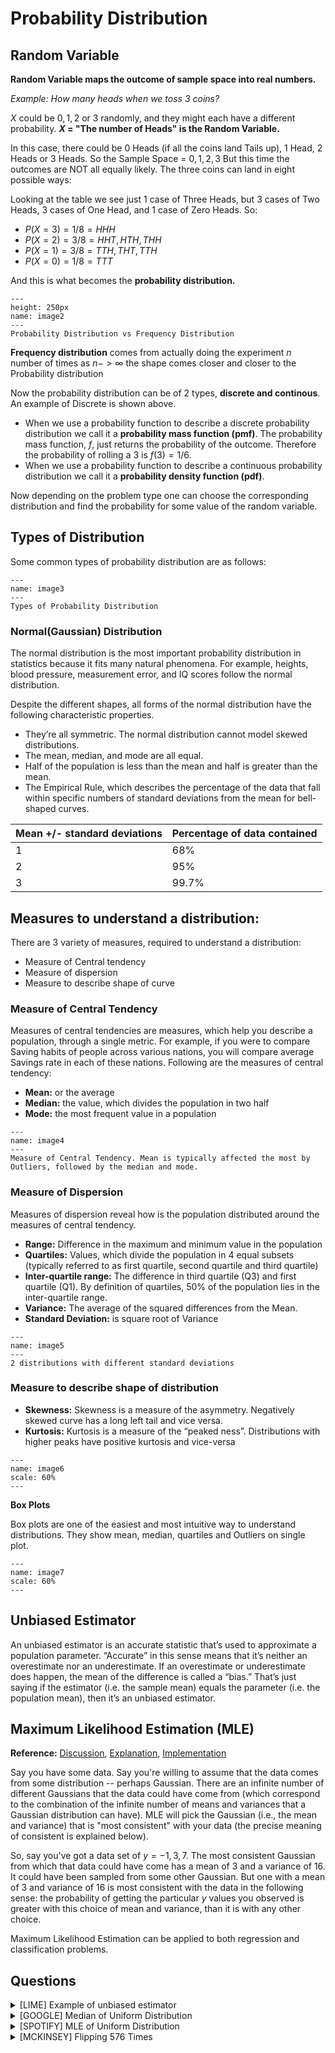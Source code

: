 # Probability Distribution

## Random Variable

**Random Variable maps the outcome of sample space into real numbers.**

_Example: How many heads when we toss 3 coins?_

$X$ could be $0, 1, 2$ or $3$ randomly, and they might each have a different probability. **$X$ = "The number of Heads" is the Random Variable.**

In this case, there could be 0 Heads (if all the coins land Tails up), 1 Head, 2 Heads or 3 Heads. So the Sample Space = ${0, 1, 2, 3}$ But this time the outcomes are NOT all equally likely. The three coins can land in eight possible ways:

Looking at the table we see just 1 case of Three Heads, but 3 cases of Two Heads, 3 cases of One Head, and 1 case of Zero Heads. So:

* $P(X = 3) = 1/8 = {HHH}$
* $P(X = 2) = 3/8 = {HHT,HTH,THH}$
* $P(X = 1) = 3/8 = {TTH,THT,TTH}$
* $P(X = 0) = 1/8 = {TTT}$

And this is what becomes the **probability distribution.**

```
---
height: 250px
name: image2
---
Probability Distribution vs Frequency Distribution
```

**Frequency distribution** comes from actually doing the experiment $n$ number of times as $n->\infty$ the shape comes closer and closer to the Probability distribution

Now the probability distribution can be of $2$ types, **discrete and continous**. An example of Discrete is shown above.

* When we use a probability function to describe a discrete probability distribution we call it a **probability mass function (pmf)**. The probability mass function, $f$, just returns the probability of the outcome. Therefore the probability of rolling a $3$ is $f(3) = 1/6$.
* When we use a probability function to describe a continuous probability distribution we call it a **probability density function (pdf)**.

Now depending on the problem type one can choose the corresponding distribution and find the probability for some value of the random variable.

## Types of Distribution

Some common types of probability distribution are as follows:

```
---
name: image3
---
Types of Probability Distribution
```

### Normal(Gaussian) Distribution

The normal distribution is the most important probability distribution in statistics because it fits many natural phenomena. For example, heights, blood pressure, measurement error, and IQ scores follow the normal distribution.

Despite the different shapes, all forms of the normal distribution have the following characteristic properties.

* They’re all symmetric. The normal distribution cannot model skewed distributions.
* The mean, median, and mode are all equal.
* Half of the population is less than the mean and half is greater than the mean.
* The Empirical Rule, which describes the percentage of the data that fall within specific numbers of standard deviations from the mean for bell-shaped curves.

| Mean +/- standard deviations | Percentage of data contained |
| ---------------------------- | ---------------------------- |
| 1                            | 68%                          |
| 2                            | 95%                          |
| 3                            | 99.7%                        |

## Measures to understand a distribution:

There are 3 variety of measures, required to understand a distribution:

* Measure of Central tendency
* Measure of dispersion
* Measure to describe shape of curve

### **Measure of Central Tendency**

Measures of central tendencies are measures, which help you describe a population, through a single metric. For example, if you were to compare Saving habits of people across various nations, you will compare average Savings rate in each of these nations. Following are the measures of central tendency:

* **Mean:** or the average
* **Median:** the value, which divides the population in two half
* **Mode:** the most frequent value in a population

```
---
name: image4
---
Measure of Central Tendency. Mean is typically affected the most by Outliers, followed by the median and mode.
```

### **Measure of Dispersion**

Measures of dispersion reveal how is the population distributed around the measures of central tendency.

* **Range:** Difference in the maximum and minimum value in the population
* **Quartiles:** Values, which divide the population in 4 equal subsets (typically referred to as first quartile, second quartile and third quartile)
* **Inter-quartile range:** The difference in third quartile (Q3) and first quartile (Q1). By definition of quartiles, 50% of the population lies in the inter-quartile range.
* **Variance:** The average of the squared differences from the Mean.
* **Standard Deviation:** is square root of Variance

```
---
name: image5
---
2 distributions with different standard deviations
```

### **Measure to describe shape of distribution**

* **Skewness:** Skewness is a measure of the asymmetry. Negatively skewed curve has a long left tail and vice versa.
* **Kurtosis:** Kurtosis is a measure of the “peaked ness”. Distributions with higher peaks have positive kurtosis and vice-versa

```
---
name: image6
scale: 60%
---
```

**Box Plots**

Box plots are one of the easiest and most intuitive way to understand distributions. They show mean, median, quartiles and Outliers on single plot.

```
---
name: image7
scale: 60%
---
```

## Unbiased Estimator

An unbiased estimator is an accurate statistic that’s used to approximate a population parameter. “Accurate” in this sense means that it’s neither an overestimate nor an underestimate. If an overestimate or underestimate does happen, the mean of the difference is called a “bias.” That’s just saying if the estimator (i.e. the sample mean) equals the parameter (i.e. the population mean), then it’s an unbiased estimator.

## Maximum Likelihood Estimation (MLE)

**Reference:** [Discussion](https://stats.stackexchange.com/questions/112451/maximum-likelihood-estimation-mle-in-layman-terms), [Explanation](https://www.kdnuggets.com/2019/11/probability-learning-maximum-likelihood.html), [Implementation](https://analyticsindiamag.com/maximum-likelihood-estimation-python-guide/)

Say you have some data. Say you're willing to assume that the data comes from some distribution -- perhaps Gaussian. There are an infinite number of different Gaussians that the data could have come from (which correspond to the combination of the infinite number of means and variances that a Gaussian distribution can have). MLE will pick the Gaussian (i.e., the mean and variance) that is "most consistent" with your data (the precise meaning of consistent is explained below).

So, say you've got a data set of $y={−1,3,7}$. The most consistent Gaussian from which that data could have come has a mean of $3$ and a variance of $16$. It could have been sampled from some other Gaussian. But one with a mean of $3$ and variance of $16$ is most consistent with the data in the following sense: the probability of getting the particular $y$ values you observed is greater with this choice of mean and variance, than it is with any other choice.

Maximum Likelihood Estimation can be applied to both regression and classification problems.

## Questions

<details>

<summary>[LIME] Example of unbiased estimator</summary>

What is an unbiased estimator and can you provide an example for a layman to understand?

**Answer**

One famous example of an unrepresentative sample is the literary digest voter survey, which predicted Alfred Landon would win the 1936 presidential election. The survey was biased, as it failed to include a representative sample of low income voters who were more likely to be democrat and vote for Theodore Roosevelt.

If the sampling had been done correctly then the estimator would have been unbiased as it would match with the actual output from the population, which was win for Theodore Roosevelt.

</details>

<details>

<summary>[GOOGLE] Median of Uniform Distribution</summary>

Given 3 IID variables from a uniform distribution of 0 to 4, what’s the chance the median is greater than 3?

**Answer**

This will only be possible if at **** least 2 random variables are greater than 3.$$P(M>3) = P(GGL) + P(GLG) + P(LGG) + P(GGG) = 3 * (1/4)^2 * 3/4 + (1/4)^3 = 5/32$$

where, $$G$$ stands for probability of number $$>3$$ which is probability of it being $$4$$ out of $$1,2,3,4 = 1/4$$; $$L$$ for probability of number $$<3$$ which is probability of it being $$1,2,3$$ out of $$1,2,3,4 = 3/4$$

</details>

<details>

<summary>[SPOTIFY] MLE of Uniform Distribution</summary>

Suppose you draw $$n$$ samples from a uniform distribution $$U(a, b)$$. What is the MLE estimate of $$a$$ and $$b$$?

**Answer**

_Solution received from the community via_ [_merge request_](https://github.com/dipranjan/dsinterviewqns/pull/4)

Let $$x_1, x_2, \ldots , x_n$$ be the $$n$$ samples drawn.

Recall the pdf for the uniform distribution function is:

$$f(x)=\frac{1}{b-a}$$

Thus, the likelihood function $$\mathcal{L}$$ is simply the product of the pdf n times, which is:

$$f(x)=\frac{1}{(b-a)^n}.$$

The MLE will occur at the values of $$a$$ and $$b$$ for which that quantity is maximized. Since $$(b-a)^n$$ is in the denominator, and $$b-a$$ must always be positive because $$b>a$$, the likelihood is maximized when $$b-a$$ is minimized. This means we want $$a$$ as big as possible, and $b$ as small as possible. But for one of the $$x_i$$ to be sampled, $$a$$ must be smaller than that value, (and $$b$$ must be larger), so the maximum likelihood estimation is $$a=\min(x_1, x_2, \ldots , x_n)$$ and $$b=\max(x_1, x_2, \ldots , x_n)$$

</details>

<details>

<summary>[MCKINSEY] Flipping 576 Times</summary>

You flip a fair coin 576 times. Without using a calculator, calculate the probability of flipping at least 312 heads.

**Answer**

Fair coin, $$p(H)=0.5$$, since this experiment has only $2$ outcomes hence we can use a binomial distribution,

mean = np = 576_0.5 = 288, var= $np(1-p)= 576_0.5\*0.5 = 144$, stddev = sqrt(var) = $12$.

For normal distribution, _68% of the data falls within one standard deviation, 95% percent within two standard deviations, and 99.7% within three standard deviations from the mean._

$312= 288$(mean)$+2\*12$(stddev), which means the probability of flipping at least $312$ heads or tails is $5%$. Since we are only looking at the probability of at least $321$ heads, it is the right tail area of the distribution, which is $5%/2= 2.5%$. So the probability of flipping at least $312$ heads is $2.5%$.

</details>

